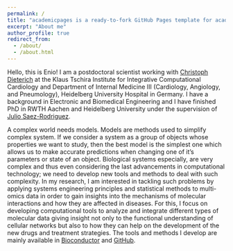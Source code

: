 ```yaml
---
permalink: /
title: "academicpages is a ready-to-fork GitHub Pages template for academic personal websites"
excerpt: "About me"
author_profile: true
redirect_from: 
  - /about/
  - /about.html
---
```


Hello, this is Enio! I am a postdoctoral scientist working with [Christoph Dieterich](https://www.klinikum.uni-heidelberg.de/en/zentrum-fuer-innere-medizin-medizin-klinik/innere-medizin-iii-kardiologie-angiologie-und-pneumologie/forschung/forschung/klaus-tschira-institut-fuer-computational-cardiology) at the Klaus Tschira Institute for Integrative Computational Cardiology and Department of Internal Medicine III (Cardiology, Angiology, and Pneumology), Heidelberg University Hospital in Germany. I have a background in Electronic and Biomedical Engineering and I have finished PhD in RWTH Aachen and Heidelberg University under the supervision of [Julio Saez-Rodriguez](https://saezlab.org/).

A complex world needs models. Models are methods used to simplify complex system. If we consider a system as a group of objects whose properties we want to study, then the best model is the simplest one which allows us to make accurate predictions when changing one of it’s parameters or state of an object. Biological systems especially, are very complex and thus even considering the last advancements in computational technology; we need to develop new tools and methods to deal with such complexity. In my research, I am interested in tackling such problems by applying systems engineering principles and statistical methods to multi-omics data in order to gain insights into the mechanisms of molecular interactions and how they are affected in diseases. For this, I focus on developing computational tools to analyze and integrate different types of molecular data giving insight not only to the functional understanding of cellular networks but also to how they can help on the development of the new drugs and treatment strategies. The tools and methods I develop are mainly available in [Bioconductor](https://www.bioconductor.org/) and [GitHub](https://github.com/).